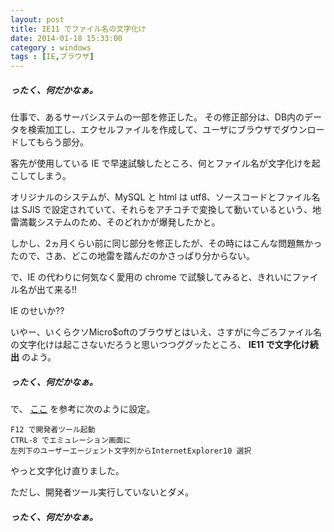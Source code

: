```yaml
---
layout: post
title: IE11 でファイル名の文字化け
date: 2014-01-18 15:33:00
category : windows
tags : [IE,ブラウザ]
---
```


##### ったく、何だかなぁ。

仕事で、あるサーバシステムの一部を修正した。
その修正部分は、DB内のデータを検索加工し、エクセルファイルを作成して、ユーザにブラウザでダウンロードしてもらう部分。

客先が使用している IE で早速試験したところ、何とファイル名が文字化けを起こしてしまう。

オリジナルのシステムが、MySQL と html は utf8、ソースコードとファイル名は SJIS で設定されていて、それらをアチコチで変換して動いているという、地雷満載システムのため、そのどれかが爆発したかと。

しかし、2ヵ月くらい前に同じ部分を修正したが、その時にはこんな問題無かったので、さあ、どこの地雷を踏んだのかさっぱり分からない。

で、IE の代わりに何気なく愛用の chrome で試験してみると、きれいにファイル名が出て来る!!

IE のせいか??

いやー、いくらクソMicro$oftのブラウザとはいえ、さすがに今ごろファイル名の文字化けは起こさないだろうと思いつつググッたところ、 **IE11 で文字化け続出** のよう。

##### ったく、何だかなぁ。

で、 [ここ](http://answers.microsoft.com/ja-jp/ie/forum/ie11-iewindows8_1/windows81ie11%E3%83%80%E3%82%A6%E3%83%B3%E3%83%AD/8ea4af78-9816-4cae-8ee0-0807ee2c2d5e) を参考に次のように設定。

	F12 で開発者ツール起動
	CTRL-8 でエミュレーション画面に
	左列下のユーザーエージェント文字列からInternetExplorer10 選択

やっと文字化け直りました。

ただし、開発者ツール実行していないとダメ。

##### ったく、何だかなぁ。









